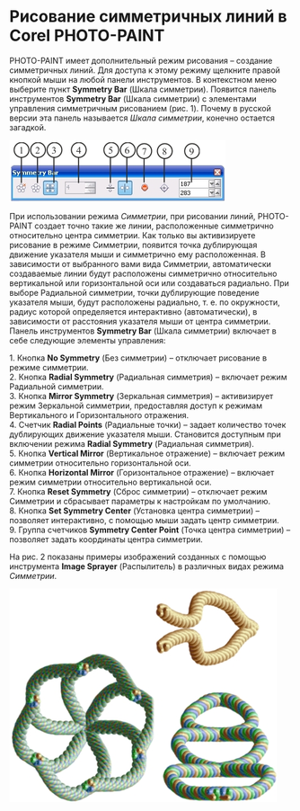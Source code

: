 # Рисование симметричных линий в Corel PHOTO-PAINT

PHOTO-PAINT имеет дополнительный режим рисования – создание симметричных линий. Для доступа к этому режиму щелкните правой кнопкой мыши на любой панели инструментов. В контекстном меню выберите пункт **Symmetry Bar** (Шкала симметрии). Появится панель инструментов **Symmetry Bar** (Шкала симметрии) с элементами управления симметричным рисованием (рис. 1). Почему в русской версии эта панель называется _Шкала симметрии_, конечно остается загадкой.

![Рисование симметричных линий в Corel PHOTO-PAINT](./0abfdd84-cd6f-4c1f-9aee-8cc516223171.jpg)

При использовании режима _Симметрии_, при рисовании линий, PHOTO-PAINT создает точно такие же линии, расположенные симметрично относительно центра симметрии. Как только вы активизируете рисование в режиме Симметрии, появится точка дублирующая движение указателя мыши и симметрично ему расположенная. В зависимости от выбранного вами вида Симметрии, автоматически создаваемые линии будут расположены симметрично относительно вертикальной или горизонтальной оси или создаваться радиально. При выборе Радиальной симметрии, точки дублирующие поведение указателя мыши, будут расположены радиально, т. е. по окружности, радиус которой определяется интерактивно (автоматически), в зависимости от расстояния указателя мыши от центра симметрии. Панель инструментов **Symmetry Bar** (Шкала симметрии) включает в себе следующие элементы управления:

1\. Кнопка **No Symmetry** (Без симметрии) – отключает рисование в режиме симметрии.  
2\. Кнопка **Radial Symmetry** (Радиальная симметрия) – включает режим Радиальной симметрии.  
3\. Кнопка **Mirror Symmetry** (Зеркальная симметрия) – активизирует режим Зеркальной симметрии, предоставляя доступ к режимам Вертикального и Горизонтального отражения.  
4\. Счетчик **Radial Points** (Радиальные точки) – задает количество точек дублирующих движение указателя мыши. Становится доступным при включении режима **Radial Symmetry** (Радиальная симметрия).  
5\. Кнопка **Vertical Mirror** (Вертикальное отражение) – включает режим симметрии относительно горизонтальной оси.  
6\. Кнопка **Horizontal Mirror** (Горизонтальное отражение) – включает режим симметрии относительно вертикальной оси.  
7\. Кнопка **Reset Symmetry** (Сброс симметрии) – отключает режим Симметрии и сбрасывает параметры к настройкам по умолчанию.  
8\. Кнопка **Set Symmetry Center** (Установка центра симметрии) – позволяет интерактивно, с помощью мыши задать центр симметрии.  
9\. Группа счетчиков **Symmetry Center Point** (Точка центра симметрии) – позволяет задать координаты центра симметрии.

На рис. 2 показаны примеры изображений созданных с помощью инструмента **Image Sprayer** (Распылитель) в различных видах режима _Симметрии_.

![Рисование симметричных линий в Corel PHOTO-PAINT](./5a952843-6c01-4530-a801-14d44d05d06d.jpg)